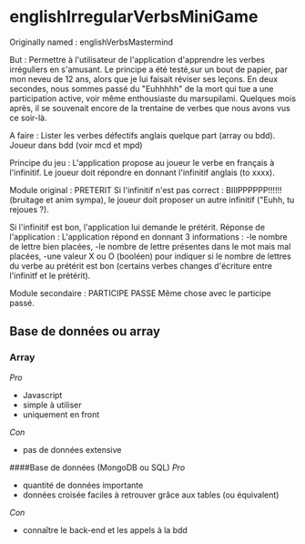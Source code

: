 # englishIrregularVerbsMiniGame
Originally named : englishVerbsMastermind

But : 
Permettre à l'utilisateur de l'application d'apprendre les verbes irréguliers en s'amusant.
Le principe a été testé,sur un bout de papier, par mon neveu de 12 ans, alors que je lui faisait réviser ses leçons. En deux secondes, nous sommes passé du "Euhhhhh" de la mort qui tue a une participation active, voir même enthousiaste du marsupilami. Quelques mois après, il se souvenait encore de la trentaine de verbes que nous avons vus ce soir-là.

A faire :
Lister les verbes défectifs anglais quelque part (array ou bdd).
Joueur dans bdd (voir mcd et mpd)

Principe du jeu :
L'application propose au joueur le verbe en français à l'infinitif.
Le joueur doit répondre en donnant l'infinitif anglais (to xxxx).

Module original : PRETERIT
Si l'infinitif n'est pas correct : BIIIPPPPPP!!!!!! (bruitage et anim sympa), le joueur doit proposer un autre infinitif ("Euhh, tu rejoues ?).

Si l'infinitif est bon, l'application lui demande le prétérit.
Réponse de l'application :
L'application répond en donnant 3 informations : 
-le nombre de lettre bien placées, 
-le nombre de lettre présentes dans le mot mais mal placées,
-une valeur X ou O (booléen) pour indiquer si le nombre de lettres du verbe au prétérit est bon (certains verbes changes d'écriture entre l'infinitf et le prétérit).

Module secondaire : PARTICIPE PASSE
Même chose avec le participe passé.


## Base de données ou array
### Array
*Pro*
- Javascript
- simple à utiliser
- uniquement en front

*Con*
- pas de données extensive

####Base de données (MongoDB ou SQL)
*Pro*
- quantité de données importante
- données croisée faciles à retrouver grâce aux tables (ou équivalent)

*Con*
- connaître le back-end et les appels à la bdd
